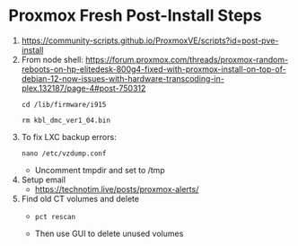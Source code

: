 # Proxmox Fresh Post-Install Steps

1. https://community-scripts.github.io/ProxmoxVE/scripts?id=post-pve-install
2. From node shell:
   https://forum.proxmox.com/threads/proxmox-random-reboots-on-hp-elitedesk-800g4-fixed-with-proxmox-install-on-top-of-debian-12-now-issues-with-hardware-transcoding-in-plex.132187/page-4#post-750312
   ```
   cd /lib/firmware/i915
   ```
   ```
   rm kbl_dmc_ver1_04.bin
   ```
4. To fix LXC backup errors:
   ```
   nano /etc/vzdump.conf
   ```
     - Uncomment tmpdir and set to /tmp
6. Setup email
      - https://technotim.live/posts/proxmox-alerts/
7. Find old CT volumes and delete
      - ```
        pct rescan
        ```
      - Then use GUI to delete unused volumes
